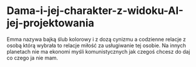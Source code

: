 # Dama-i-jej-charakter-z-widoku-AI-jej-projektowania
Emma nazywa bajką ślub kolorowy i z dozą cynizmu a codzienne relacje z osobą którą wybrała to relacje miłość za usługiwanie tej osobie. Na innych planetach nie ma ekonomi myśli komunistycznych jak czegoś chcesz do daj co czego ja nie mam.
